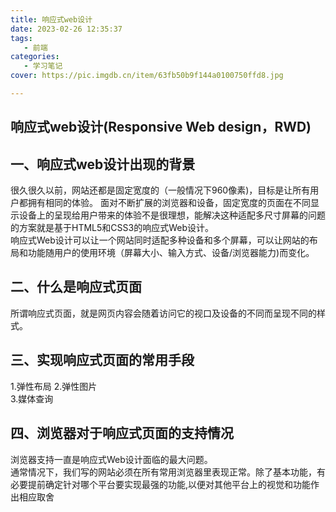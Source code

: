```yaml
---
title: 响应式web设计
date: 2023-02-26 12:35:37
tags:
   - 前端
categories:
   - 学习笔记
cover: https://pic.imgdb.cn/item/63fb50b9f144a0100750ffd8.jpg

---
```

## 响应式web设计(Responsive Web design，RWD)

## 一、响应式web设计出现的背景  
很久很久以前，网站还都是固定宽度的（一般情况下960像素)，目标是让所有用户都拥有相同的体验。
面对不断扩展的浏览器和设备，固定宽度的页面在不同显示设备上的呈现给用户带来的体验不是很理想，能解决这种适配多尺寸屏幕的问题的方案就是基于HTML5和CSS3的响应式Web设计。  
响应式Web设计可以让一个网站同时适配多种设备和多个屏幕，可以让网站的布局和功能随用户的使用环境（屏幕大小、输入方式、设备/浏览器能力)而变化。

## 二、什么是响应式页面  
所谓响应式页面，就是网页内容会随着访问它的视口及设备的不同而呈现不同的样式。  

## 三、实现响应式页面的常用手段
1.弹性布局
2.弹性图片  
3.媒体查询  

## 四、浏览器对于响应式页面的支持情况
浏览器支持一直是响应式Web设计面临的最大问题。  
通常情况下，我们写的网站必须在所有常用浏览器里表现正常。除了基本功能，有必要提前确定针对哪个平台要实现最强的功能,以便对其他平台上的视觉和功能作出相应取舍


